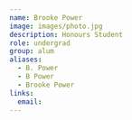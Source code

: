 ```yaml
---
name: Brooke Power
image: images/photo.jpg
description: Honours Student
role: undergrad
group: alum
aliases:
  - B. Power
  - B Power
  - Brooke Power
links:
  email: 
---
```



